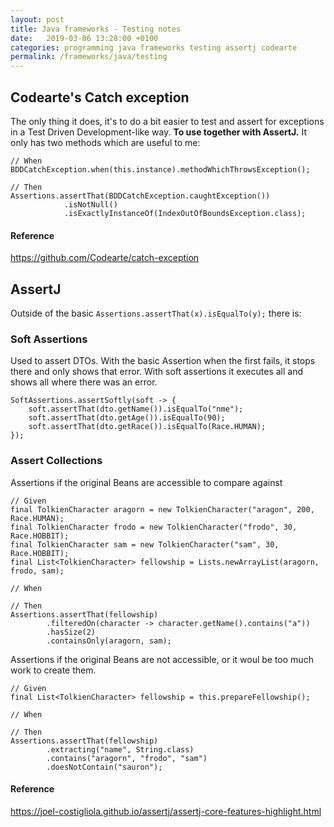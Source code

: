 ```yaml
---
layout: post
title: Java frameworks - Testing notes
date:   2019-03-06 13:28:00 +0100
categories: programming java frameworks testing assertj codearte
permalink: /frameworks/java/testing
---
```


## Codearte's Catch exception
The only thing it does, it's to do a bit easier to test and assert for exceptions in a Test Driven Development-like way. **To use together with AssertJ.** It only has two methods which are useful to me:
```
// When
BDDCatchException.when(this.instance).methodWhichThrowsException();

// Then
Assertions.assertThat(BDDCatchException.caughtException())
            .isNotNull()
            .isExactlyInstanceOf(IndexOutOfBoundsException.class);
```

#### Reference
https://github.com/Codearte/catch-exception
<!--more-->
## AssertJ  
Outside of the basic `Assertions.assertThat(x).isEqualTo(y);` there is:

### Soft Assertions  
Used to assert DTOs. With the basic Assertion when the first fails, it stops there and only shows that error. With soft assertions it executes all and shows all where there was an error.
```
SoftAssertions.assertSoftly(soft -> {
    soft.assertThat(dto.getName()).isEqualTo("nme");
    soft.assertThat(dto.getAge()).isEqualTo(90);
    soft.assertThat(dto.getRace()).isEqualTo(Race.HUMAN);
});
```

### Assert Collections
Assertions if the original Beans are accessible to compare against
```
// Given
final TolkienCharacter aragorn = new TolkienCharacter("aragon", 200, Race.HUMAN);
final TolkienCharacter frodo = new TolkienCharacter("frodo", 30, Race.HOBBIT);
final TolkienCharacter sam = new TolkienCharacter("sam", 30, Race.HOBBIT);
final List<TolkienCharacter> fellowship = Lists.newArrayList(aragorn, frodo, sam);

// When

// Then
Assertions.assertThat(fellowship)
        .filteredOn(character -> character.getName().contains("a"))
        .hasSize(2)
        .containsOnly(aragorn, sam);
```  

Assertions if the original Beans are not accessible, or it woul be too much work to create them.
```
// Given
final List<TolkienCharacter> fellowship = this.prepareFellowship();

// When

// Then
Assertions.assertThat(fellowship)
        .extracting("name", String.class)
        .contains("aragorn", "frodo", "sam")
        .doesNotContain("sauron");
```
#### Reference
https://joel-costigliola.github.io/assertj/assertj-core-features-highlight.html
